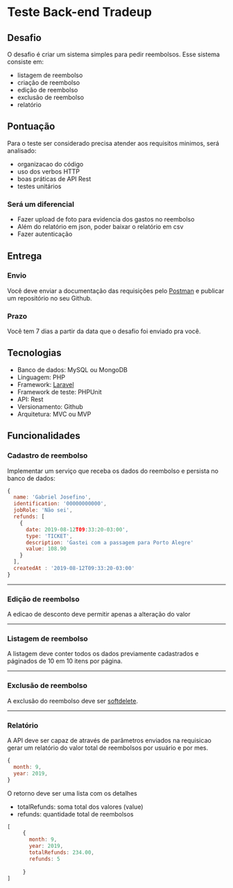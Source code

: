 # Teste Back-end Tradeup

## Desafio
O desafio é criar um sistema simples para pedir reembolsos. Esse sistema consiste em:
- listagem de reembolso
- criação de reembolso
- edição de reembolso
- exclusão de reembolso
- relatório


## Pontuação

Para o teste ser considerado precisa atender aos requisitos minimos, será analisado:

- organizacao do código
- uso dos verbos HTTP
- boas práticas de API Rest
- testes unitários

### Será um diferencial
- Fazer upload de foto para evidencia dos gastos no reembolso
- Além do relatório em json, poder baixar o relatório em csv 
- Fazer autenticação

## Entrega

### Envio
Você deve enviar a documentação das requisições pelo [Postman](https://www.getpostman.com/) e publicar um repositório no seu Github.

### Prazo
Você tem 7 dias a partir da data que o desafio foi enviado pra você.

## Tecnologias

- Banco de dados: MySQL ou MongoDB
- Linguagem: PHP
- Framework: [Laravel](https://laravel.com/docs/5.8)
- Framework de teste: PHPUnit
- API: Rest
- Versionamento: Github
- Arquitetura: MVC ou MVP

## Funcionalidades

### Cadastro de reembolso

Implementar um serviço que receba os dados do reembolso e persista no banco de dados:

```js
{
  name: 'Gabriel Josefino',
  identification: '00000000000',
  jobRole: 'Não sei',
  refunds: [
    {
      date: 2019-08-12T09:33:20-03:00',
      type: 'TICKET',
      description: 'Gastei com a passagem para Porto Alegre'
      value: 108.90
    }
  ],
  createdAt : '2019-08-12T09:33:20-03:00'
}
```

---
### Edição de reembolso

A edicao de desconto deve permitir apenas a alteração do valor

---

### Listagem de reembolso
A listagem deve conter todos os dados previamente cadastrados e páginados de 10 em 10 itens por página.

---
### Exclusão de reembolso
A exclusão do reembolso deve ser [softdelete](https://laravel.com/docs/5.8/eloquent#soft-deleting).

---

### Relatório

A API deve ser capaz de através de parâmetros enviados na requisicao gerar um relatório do valor total de reembolsos por usuário e por mes.

```js
{
  month: 9,
  year: 2019,
}
```
O retorno deve ser uma lista com os detalhes

- totalRefunds: soma total dos valores (value)
- refunds: quantidade total de reembolsos

```js
[
     {
       month: 9,
       year: 2019,
       totalRefunds: 234.00,
       refunds: 5
       
     }
]
```



